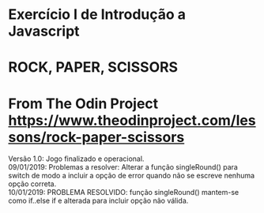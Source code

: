 # Exercício I de Introdução a Javascript
# ROCK, PAPER, SCISSORS
# From The Odin Project https://www.theodinproject.com/lessons/rock-paper-scissors
Versão 1.0: Jogo finalizado e operacional.<br>
09/01/2019: Problemas a resolver: Alterar a função singleRound() para switch de modo a incluir a opção de error quando não se escreve nenhuma opção correta.<br>
10/01/2019: PROBLEMA RESOLVIDO: função singleRound() mantem-se como if..else if e alterada para incluir opção não válida.